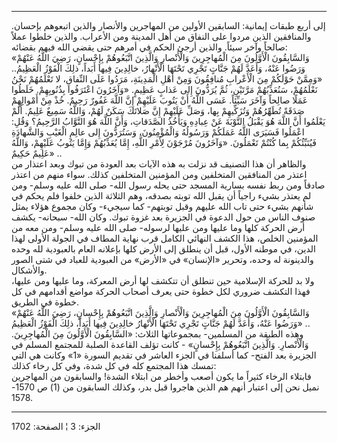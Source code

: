 ------------------------------------------------------------------------

إلى أربع طبقات إيمانية: السابقين الأولين من المهاجرين والأنصار والذين
اتبعوهم بإحسان. والمنافقين الذين مردوا على النفاق من أهل المدينة ومن
الأعراب. والذين خلطوا عملاً صالحاً وآخر سيئاً. والذين أرجئ الحكم في أمرهم
حتى يقضي الله فيهم بقضائه:  
«وَالسَّابِقُونَ الْأَوَّلُونَ مِنَ الْمُهاجِرِينَ وَالْأَنْصارِ وَالَّذِينَ اتَّبَعُوهُمْ بِإِحْسانٍ، رَضِيَ اللَّهُ
عَنْهُمْ وَرَضُوا عَنْهُ، وَأَعَدَّ لَهُمْ جَنَّاتٍ تَجْرِي تَحْتَهَا الْأَنْهارُ، خالِدِينَ فِيها أَبَداً، ذلِكَ
الْفَوْزُ الْعَظِيمُ.. «وَمِمَّنْ حَوْلَكُمْ مِنَ الْأَعْرابِ مُنافِقُونَ وَمِنْ أَهْلِ الْمَدِينَةِ، مَرَدُوا عَلَى
النِّفاقِ، لا تَعْلَمُهُمْ نَحْنُ نَعْلَمُهُمْ، سَنُعَذِّبُهُمْ مَرَّتَيْنِ، ثُمَّ يُرَدُّونَ إِلى عَذابٍ عَظِيمٍ.
«وَآخَرُونَ اعْتَرَفُوا بِذُنُوبِهِمْ. خَلَطُوا عَمَلًا صالِحاً وَآخَرَ سَيِّئاً. عَسَى اللَّهُ أَنْ يَتُوبَ
عَلَيْهِمْ إِنَّ اللَّهَ غَفُورٌ رَحِيمٌ. خُذْ مِنْ أَمْوالِهِمْ صَدَقَةً تُطَهِّرُهُمْ وَتُزَكِّيهِمْ بِها، وَصَلِّ
عَلَيْهِمْ إِنَّ صَلاتَكَ سَكَنٌ لَهُمْ، وَاللَّهُ سَمِيعٌ عَلِيمٌ. أَلَمْ يَعْلَمُوا أَنَّ اللَّهَ هُوَ يَقْبَلُ
التَّوْبَةَ عَنْ عِبادِهِ وَيَأْخُذُ الصَّدَقاتِ، وَأَنَّ اللَّهَ هُوَ التَّوَّابُ الرَّحِيمُ؟ وَقُلِ: اعْمَلُوا
فَسَيَرَى اللَّهُ عَمَلَكُمْ وَرَسُولُهُ وَالْمُؤْمِنُونَ، وَسَتُرَدُّونَ إِلى عالِمِ الْغَيْبِ وَالشَّهادَةِ
فَيُنَبِّئُكُمْ بِما كُنْتُمْ تَعْمَلُونَ. «وَآخَرُونَ مُرْجَوْنَ لِأَمْرِ اللَّهِ، إِمَّا يُعَذِّبُهُمْ وَإِمَّا يَتُوبُ
عَلَيْهِمْ، وَاللَّهُ عَلِيمٌ حَكِيمٌ» ..  
والظاهر أن هذا التصنيف قد نزلت به هذه الآيات بعد العودة من تبوك وبعد
اعتذار من اعتذر من المنافقين المتخلفين ومن المؤمنين المتخلفين كذلك. سواء
منهم من اعتذر صادقاً ومن ربط نفسه بسارية المسجد حتى يحله رسول الله- صلى
الله عليه وسلم- ومن لم يعتذر بشيء راجياً أن يقبل الله توبته بصدقه، وهم
الثلاثة الذين خلفوا فلم يحكم في شأنهم بشيء حتى تاب الله عليهم وقبل
توبتهم- كما سيجيء- وكان مجموع هؤلاء يمثل صنوف الناس من حول الدعوة في
الجزيرة بعد غزوة تبوك. وكان الله- سبحانه- يكشف أرض الحركة كلها وما عليها
ومن عليها لرسوله- صلى الله عليه وسلم- ومن معه من المؤمنين الخلص، هذا
الكشف النهائي الكامل قرب نهاية المطاف في الجولة الأولى لهذا الدين، في
موطنه الأول، قبل أن ينطلق إلى الأرض كلها بإعلانه العام بالعبودية لله
وحده والدينونة له وحده، وتحرير «الإنسان» في «الأرض» من العبودية للعباد
في شتى الصور والأشكال.  
ولا بد للحركة الإسلامية حين تنطلق أن تتكشف لها أرض المعركة، وما عليها
ومن عليها، فهذا التكشف ضروري لكل خطوة حتى يعرف أصحاب الحركة مواضع
أقدامهم في كل خطوة في الطريق.  
«وَالسَّابِقُونَ الْأَوَّلُونَ مِنَ الْمُهاجِرِينَ وَالْأَنْصارِ وَالَّذِينَ اتَّبَعُوهُمْ بِإِحْسانٍ، رَضِيَ اللَّهُ
عَنْهُمْ وَرَضُوا عَنْهُ، وَأَعَدَّ لَهُمْ جَنَّاتٍ تَجْرِي تَحْتَهَا الْأَنْهارُ خالِدِينَ فِيها أَبَداً، ذلِكَ
الْفَوْزُ الْعَظِيمُ» ..  
وهذه الطبقة من المسلمين- بمجموعاتها الثلاث: «السَّابِقُونَ الْأَوَّلُونَ مِنَ
الْمُهاجِرِينَ. وَالْأَنْصارِ. وَالَّذِينَ اتَّبَعُوهُمْ بِإِحْسانٍ» - كانت تؤلف القاعدة الصلبة
للمجتمع المسلم في الجزيرة بعد الفتح- كما أسلفنا في الجزء العاشر في تقديم
السورة «1» وكانت هي التي تمسك هذا المجتمع كله في كل شدة، وفي كل رخاء
كذلك:  
فابتلاء الرخاء كثيراً ما يكون أصعب وأخطر من ابتلاء الشدة! والسابقون من
المهاجرين نميل نحن إلى اعتبار أنهم هم الذين هاجروا قبل بدر، وكذلك
السابقون من (1) ص 1570- 1578.

------------------------------------------------------------------------

الجزء: 3 ¦ الصفحة: 1702
